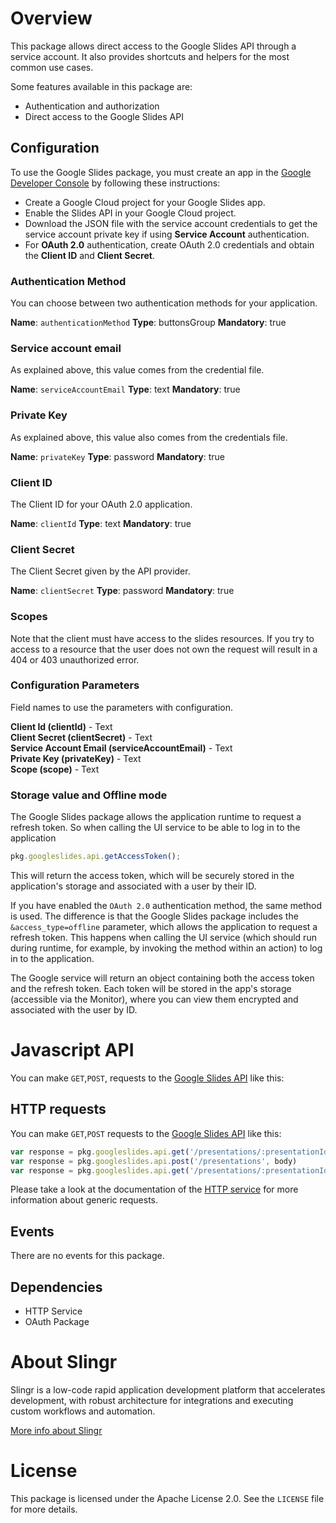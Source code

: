 
# Overview

This package allows direct access to the Google Slides API through a service account.
It also provides shortcuts and helpers for the most common use cases.


Some features available in this package are:

- Authentication and authorization
- Direct access to the Google Slides API

## Configuration

To use the Google Slides package, you must create an app in the [Google Developer Console](https://console.developers.google.com)
by following these instructions:

- Create a Google Cloud project for your Google Slides app.
- Enable the Slides API in your Google Cloud project. 
- Download the JSON file with the service account credentials to get the service account private key if using **Service Account** authentication.
- For **OAuth 2.0** authentication, create OAuth 2.0 credentials and obtain the **Client ID** and **Client Secret**.

### Authentication Method
You can choose between two authentication methods for your application.

**Name**: `authenticationMethod`
**Type**: buttonsGroup
**Mandatory**: true

### Service account email

As explained above, this value comes from the credential file.

**Name**: `serviceAccountEmail`
**Type**: text
**Mandatory**: true

### Private Key

As explained above, this value also comes from the credentials file.

**Name**: `privateKey`
**Type**: password
**Mandatory**: true

### Client ID

The Client ID for your OAuth 2.0 application.

**Name**: `clientId`
**Type**: text
**Mandatory**: true

### Client Secret
The Client Secret given by the API provider.

**Name**: `clientSecret`
**Type**: password
**Mandatory**: true

###  Scopes

Note that the client must have access to the slides resources. If you try to access to a resource that the user does not own
the request will result in a 404 or 403 unauthorized error.

### Configuration Parameters
Field names to use the parameters with configuration.

**Client Id (clientId)** - Text<br>
**Client Secret (clientSecret)** - Text<br>
**Service Account Email (serviceAccountEmail)** - Text<br>
**Private Key (privateKey)** - Text<br>
**Scope (scope)** - Text

### Storage value and Offline mode
The Google Slides package allows the application runtime to request a refresh token. So when calling the UI service to be able to log in to the application

```javascript
pkg.googleslides.api.getAccessToken();
```

This will return the access token, which will be securely stored in the application's storage and associated with a user by their ID.

If you have enabled the `OAuth 2.0` authentication method, the same method is used. The difference is that the Google Slides package includes the `&access_type=offline` parameter, which allows the application to request a refresh token. This happens when calling the UI service (which should run during runtime, for example, by invoking the method within an action) to log in to the application.

The Google service will return an object containing both the access token and the refresh token. Each token will be stored in the app's storage (accessible via the Monitor), where you can view them encrypted and associated with the user by ID.

# Javascript API

You can make `GET`,`POST`, requests to the [Google Slides API](https://developers.google.com/slides/api/reference/rest) like this:

## HTTP requests
You can make `GET`,`POST` requests to the [Google Slides API](https://developers.google.com/slides/api/reference/rest) like this:
```javascript
var response = pkg.googleslides.api.get('/presentations/:presentationId')
var response = pkg.googleslides.api.post('/presentations', body)
var response = pkg.googleslides.api.get('/presentations/:presentationId/pages/:pageObjectId')
```

Please take a look at the documentation of the [HTTP service](https://github.com/slingr-stack/http-service)
for more information about generic requests.

## Events

There are no events for this package.

## Dependencies
* HTTP Service
* OAuth Package

# About Slingr

Slingr is a low-code rapid application development platform that accelerates development, with robust architecture for integrations and executing custom workflows and automation.

[More info about Slingr](https://slingr.io)

# License

This package is licensed under the Apache License 2.0. See the `LICENSE` file for more details.
